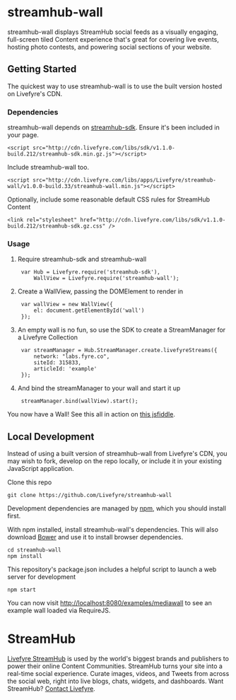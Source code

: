 # streamhub-wall

streamhub-wall displays StreamHub social feeds as a visually engaging, full-screen tiled Content experience that's great for covering live events, hosting photo contests, and powering social sections of your website.

## Getting Started

The quickest way to use streamhub-wall is to use the built version hosted on Livefyre's CDN.

### Dependencies

streamhub-wall depends on [streamhub-sdk](https://github.com/livefyre/streamhub-sdk). Ensure it's been included in your page.

	<script src="http://cdn.livefyre.com/libs/sdk/v1.1.0-build.212/streamhub-sdk.min.gz.js"></script>

Include streamhub-wall too.

	<script src="http://cdn.livefyre.com/libs/apps/Livefyre/streamhub-wall/v1.0.0-build.33/streamhub-wall.min.js"></script>
	
Optionally, include some reasonable default CSS rules for StreamHub Content

    <link rel="stylesheet" href="http://cdn.livefyre.com/libs/sdk/v1.1.0-build.212/streamhub-sdk.gz.css" />

### Usage

1. Require streamhub-sdk and streamhub-wall

        var Hub = Livefyre.require('streamhub-sdk'),
            WallView = Livefyre.require('streamhub-wall');
    
2. Create a WallView, passing the DOMElement to render in

        var wallView = new WallView({
            el: document.getElementById('wall')
        });
    
3. An empty wall is no fun, so use the SDK to create a StreamManager for a Livefyre Collection

        var streamManager = Hub.StreamManager.create.livefyreStreams({
            network: "labs.fyre.co",
            siteId: 315833,
            articleId: 'example'
        });
    
4. And bind the streamManager to your wall and start it up

        streamManager.bind(wallView).start();

You now have a Wall! See this all in action on [this jsfiddle](http://jsfiddle.net/59sT9/1/).

## Local Development

Instead of using a built version of streamhub-wall from Livefyre's CDN, you may wish to fork, develop on the repo locally, or include it in your existing JavaScript application.

Clone this repo

    git clone https://github.com/Livefyre/streamhub-wall

Development dependencies are managed by [npm](https://github.com/isaacs/npm), which you should install first.

With npm installed, install streamhub-wall's dependencies. This will also download [Bower](https://github.com/bower/bower) and use it to install browser dependencies.

    cd streamhub-wall
    npm install

This repository's package.json includes a helpful script to launch a web server for development

    npm start

You can now visit [http://localhost:8080/examples/mediawall](http://localhost:8080/examples/mediawall) to see an example wall loaded via RequireJS.

# StreamHub

[Livefyre StreamHub](http://www.livefyre.com/streamhub/) is used by the world's biggest brands and publishers to power their online Content Communities. StreamHub turns your site into a real-time social experience. Curate images, videos, and Tweets from across the social web, right into live blogs, chats, widgets, and dashboards. Want StreamHub? [Contact Livefyre](http://www.livefyre.com/contact/).
